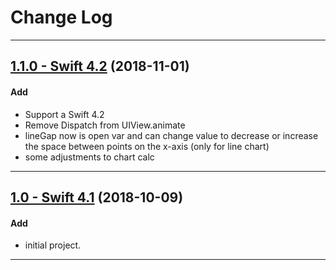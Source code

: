 # Change Log
-----

## [1.1.0 - Swift 4.2](https://github.com/micheltlutz/MLLineChart/releases/tag/v1.1.0) (2018-11-01)

#### Add
* Support a Swift 4.2
* Remove Dispatch from UIView.animate
* lineGap now is open var and can change value to decrease or increase the space between points on the x-axis (only for line chart)
* some adjustments to chart calc


---

## [1.0 - Swift 4.1](https://github.com/micheltlutz/MLLineChart/releases/tag/v1.0) (2018-10-09)

#### Add
* initial project.


---

